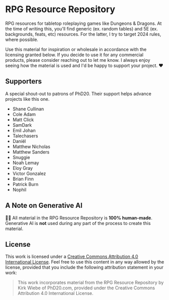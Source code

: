 # RPG Resource Repository

RPG resources for tabletop roleplaying games like Dungeons & Dragons. At the time of writing this, you'll find generic (ex. random tables) and 5E (ex. backgrounds, feats, etc) resources. For the latter, I try to target 2024 rules, where possible. 

Use this material for inspiration or wholesale in accordance with the licensing granted below. If you decide to use it for any commercial products, please consider reaching out to let me know. I always enjoy seeing how the material is used and I'd be happy to support your project. ❤️

## Supporters

A special shout-out to patrons of PhD20. Their support helps advance projects like this one.

- Shane Cullinan
- Cole Adam
- Matt Click
- SamDark
- Emil Johan
- Talechasers
- Daniël
- Matthew Nicholas
- Matthew Sanders
- Snuggie
- Noah Lemay
- Eloy Gray
- Victor Gonzalez
- Brian Finn
- Patrick Burn
- Nophil

## A Note on Generative AI

🚫🤖 All material in the RPG Resource Repository is **100% human-made**. Generative AI is **not** used during any part of the process to create this material. 

## License

This work is licensed under a [Creative Commons Attribution 4.0 International License](https://creativecommons.org/licenses/by/4.0/). Feel free to use this content in any way allowed by the license, provided that you include the following attribution statement in your work:

> This work incorporates material from the RPG Resource Repository by Kirk Wiebe of PhD20.com, provided under the Creative Commons Attribution 4.0 International License.
